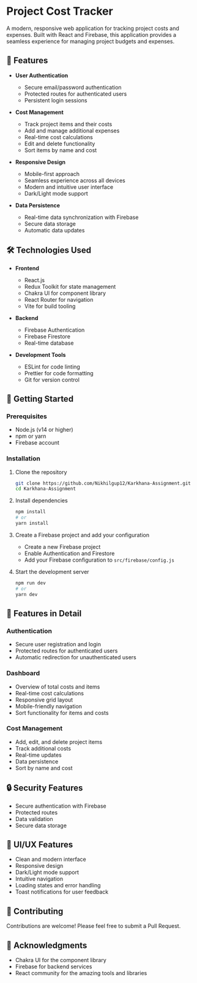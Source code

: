 # Project Cost Tracker

A modern, responsive web application for tracking project costs and expenses. Built with React and Firebase, this application provides a seamless experience for managing project budgets and expenses.

## 🌟 Features

- **User Authentication**
  - Secure email/password authentication
  - Protected routes for authenticated users
  - Persistent login sessions

- **Cost Management**
  - Track project items and their costs
  - Add and manage additional expenses
  - Real-time cost calculations
  - Edit and delete functionality
  - Sort items by name and cost

- **Responsive Design**
  - Mobile-first approach
  - Seamless experience across all devices
  - Modern and intuitive user interface
  - Dark/Light mode support

- **Data Persistence**
  - Real-time data synchronization with Firebase
  - Secure data storage
  - Automatic data updates

## 🛠️ Technologies Used

- **Frontend**
  - React.js
  - Redux Toolkit for state management
  - Chakra UI for component library
  - React Router for navigation
  - Vite for build tooling

- **Backend**
  - Firebase Authentication
  - Firebase Firestore
  - Real-time database

- **Development Tools**
  - ESLint for code linting
  - Prettier for code formatting
  - Git for version control

## 🚀 Getting Started

### Prerequisites

- Node.js (v14 or higher)
- npm or yarn
- Firebase account

### Installation

1. Clone the repository
   ```bash
   git clone https://github.com/Nikhilgup12/Karkhana-Assignment.git
   cd Karkhana-Assignment
   ```

2. Install dependencies
   ```bash
   npm install
   # or
   yarn install
   ```

3. Create a Firebase project and add your configuration
   - Create a new Firebase project
   - Enable Authentication and Firestore
   - Add your Firebase configuration to `src/firebase/config.js`

4. Start the development server
   ```bash
   npm run dev
   # or
   yarn dev
   ```

## 📱 Features in Detail

### Authentication
- Secure user registration and login
- Protected routes for authenticated users
- Automatic redirection for unauthenticated users

### Dashboard
- Overview of total costs and items
- Real-time cost calculations
- Responsive grid layout
- Mobile-friendly navigation
- Sort functionality for items and costs

### Cost Management
- Add, edit, and delete project items
- Track additional costs
- Real-time updates
- Data persistence
- Sort by name and cost

## 🔒 Security Features

- Secure authentication with Firebase
- Protected routes
- Data validation
- Secure data storage

## 🎨 UI/UX Features

- Clean and modern interface
- Responsive design
- Dark/Light mode support
- Intuitive navigation
- Loading states and error handling
- Toast notifications for user feedback

## 🤝 Contributing

Contributions are welcome! Please feel free to submit a Pull Request.

## 🙏 Acknowledgments

- Chakra UI for the component library
- Firebase for backend services
- React community for the amazing tools and libraries
